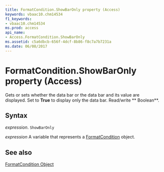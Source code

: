 ```yaml
---
title: FormatCondition.ShowBarOnly property (Access)
keywords: vbaac10.chm14534
f1_keywords:
- vbaac10.chm14534
ms.prod: access
api_name:
- Access.FormatCondition.ShowBarOnly
ms.assetid: c5a6dbcb-656f-4dcf-8b86-f8c7a7b7231a
ms.date: 06/08/2017
---
```



# FormatCondition.ShowBarOnly property (Access)

Gets or sets whether the data bar or the data bar and its value are displayed. Set to  **True** to display only the data bar. Read/write ** Boolean**.


## Syntax

 _expression_. `ShowBarOnly`

 _expression_ A variable that represents a [FormatCondition](Access.FormatCondition.md) object.


## See also


[FormatCondition Object](Access.FormatCondition.md)

